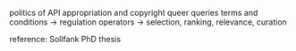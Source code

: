 politics of API
appropriation and copyright
queer queries
terms and conditions -> regulation
operators -> selection, ranking, relevance, curation

reference:
Sollfank PhD thesis 